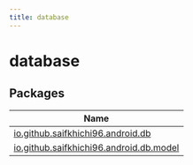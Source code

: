 ```yaml
---
title: database
---
```



# database



## Packages


| Name |
|---|
| [io.github.saifkhichi96.android.db](io.github.saifkhichi96.android.db/index.html) |
| [io.github.saifkhichi96.android.db.model](io.github.saifkhichi96.android.db.model/index.html) |

